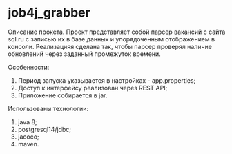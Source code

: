 # job4j_grabber

Описание прокета.
Проект представляет собой парсер вакансий с сайта sql.ru с записью их в базе данных и упорядоченным отображением в консоли. Реализацияя сделана так, чтобы парсер проверял наличие обновлений через заданный промежуток времени.

Особенности:

1) Период запуска указывается в настройках - app.properties;
2) Доступ к интерфейсу реализован через REST API;
3) Приложение собирается в jar.

Использованы технологии:

1) java 8;
2) postgresql14/jdbc;
3) jacoco;
4) maven.


